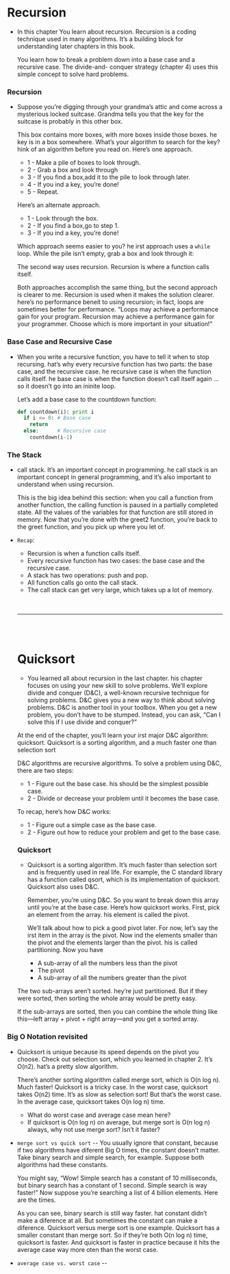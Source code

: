 # Recursion

- In this chapter You learn about recursion. Recursion is a coding technique used in many algorithms. It’s a building block for understanding later chapters in this book.
  
  You learn how to break a problem down into a base case and a recursive case. The divide-and- conquer strategy (chapter 4) uses this simple concept to solve hard problems.
  
### Recursion

- Suppose you’re digging through your grandma’s attic and come across a mysterious locked suitcase. Grandma tells you that the key for the suitcase is probably in this other box.

  This box contains more boxes, with more boxes inside those boxes. he key is in a box somewhere. What’s your algorithm to search for the key? hink of an algorithm before you read on. Here’s one approach.
  
  - 1 - Make a pile of boxes to look through.
  - 2 - Grab a box and look through 
  - 3 - If you find a box,add it to the pile to look through later.
  - 4 - If you ind a key, you’re done!
  - 5 - Repeat.
  
  Here’s an alternate approach.
  
  - 1 - Look through the box.
  - 2 - If you find a box,go to step 1.
  - 3 - If you ind a key, you’re done!
  
  Which approach seems easier to you? he irst approach uses a `while`
loop. While the pile isn’t empty, grab a box and look through it:

  The second way uses recursion. Recursion is where a function calls itself.
  
  Both approaches accomplish the same thing, but the second approach is clearer to me. Recursion is used when it makes the solution clearer. here’s no performance beneit to using recursion; in fact, loops are sometimes better for performance. “Loops may achieve a performance gain for your program. Recursion may achieve a performance gain for your programmer. Choose which is more important in your situation!”
  
### Base Case and Recursive Case

- When you write a recursive function, you have to tell it when to stop recursing. hat’s why every recursive function has two parts: the base case, and the recursive case. he recursive case is when the function calls itself. he base case is when the function doesn’t call itself again ... so it doesn’t go into an ininite loop.

  Let’s add a base case to the countdown function:
  ```python
  def countdown(i): print i
    if i <= 0: # Base case 
      return
    else:      # Recursive case 
      countdown(i-1)
  ```
  
### The Stack

- call stack. It’s an important concept in programming. he call stack is an important concept in general programming, and it’s also important to understand when using recursion.

  This is the big idea behind this section: when you call a function from another function, the calling function is paused in a partially completed state. All the values of the variables for that function are still stored in memory. Now that you’re done with the greet2 function, you’re back to the greet function, and you pick up where you let of.

- `Recap`:
  - Recursion is when a function calls itself.
  - Every recursive function has two cases: the base case and the recursive case.
  - A stack has two operations: push and pop.
  - All function calls go onto the call stack.
  - The call stack can get very large, which takes up a lot of memory.
  
  <br>
  <br>
  
  ---
  
  <br>
  <br>
  
  # Quicksort
  
  - You learned all about recursion in the last chapter. his chapter focuses on using your new skill to solve problems. We’ll explore divide and conquer (D&C), a well-known recursive technique for solving problems. D&C gives you a new way to think about solving problems. D&C is another tool in your toolbox. When you get a new problem, you don’t have to be stumped. Instead, you can ask, “Can I solve this if I use divide and conquer?”

  At the end of the chapter, you’ll learn your irst major D&C algorithm: quicksort. Quicksort is a sorting algorithm, and a much faster one than selection sort 
  
  D&C algorithms are recursive algorithms. To solve a problem using D&C, there are two steps:
    - 1 - Figure out the base case. his should be the simplest possible case.
    - 2 - Divide or decrease your problem until it becomes the base case.
    
 
  To recap, here’s how D&C works:
    - 1 - Figure out a simple case as the base case.
    - 2 - Figure out how to reduce your problem and get to the base case.
    
  ### Quicksort
  
  - Quicksort is a sorting algorithm. It’s much faster than selection sort and is frequently used in real life. For example, the C standard library has a function called qsort, which is its implementation of quicksort. Quicksort also uses D&C.
  
    Remember, you’re using D&C. So you want to break down this array until you’re at the base case. Here’s how quicksort works. First, pick an element from the array. his element is called the pivot.
    
    We’ll talk about how to pick a good pivot later. For now, let’s say the irst item in the array is the pivot. Now ind the elements smaller than the pivot and the elements larger than the pivot. his is called partitioning. Now you have
    - A sub-array of all the numbers less than the pivot
    - The pivot
    - A sub-array of all the numbers greater than the pivot
    
   The two sub-arrays aren’t sorted. hey’re just partitioned. But if they
were sorted, then sorting the whole array would be pretty easy.

  If the sub-arrays are sorted, then you can combine the whole thing like this—left array + pivot + right array—and you get a sorted array.
  
### Big O Notation revisited

- Quicksort is unique because its speed depends on the pivot you choose. Check out selection sort, which you learned in chapter 2. It’s O(n2). hat’s a pretty slow algorithm.
  
  There’s another sorting algorithm called merge sort, which is
O(n log n). Much faster! Quicksort is a tricky case. In the worst case, quicksort takes O(n2) time. It’s as slow as selection sort! But that’s the worst case. In the average case, quicksort takes O(n log n) time. 
  - What do worst case and average case mean here?
  - If quicksort is O(n log n) on average, but merge sort is O(n log n) always, why not use merge sort? Isn’t it faster?

- `merge sort vs quick sort` -- You usually ignore that constant, because if two algorithms have diferent Big O times, the constant doesn’t matter. Take binary search and simple search, for example. Suppose both algorithms had these constants.

  You might say, “Wow! Simple search has a constant of 10 milliseconds, but binary search has a constant of 1 second. Simple search is way faster!” Now suppose you’re searching a list of 4 billion elements. Here are the times.
  
  As you can see, binary search is still way faster. hat constant didn’t make a diference at all. But sometimes the constant can make a diference. Quicksort versus merge sort is one example. Quicksort has a smaller constant than merge sort. So if they’re both O(n log n) time, quicksort is faster. And quicksort is faster in practice because it hits the average case way more oten than the worst case.
  
- `average case vs. worst case` -- 
